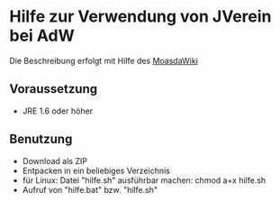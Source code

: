 # Hilfe zur Verwendung von JVerein bei AdW

Die Beschreibung erfolgt mit Hilfe des [MoasdaWiki](http://moasdawiki.net/de/)

## Voraussetzung

* JRE 1.6 oder höher

## Benutzung

* Download als ZIP
* Entpacken in ein beliebiges Verzeichnis
* für Linux: Datei "hilfe.sh" ausführbar machen: chmod a+x hilfe.sh
* Aufruf von "hilfe.bat" bzw. "hilfe.sh"

